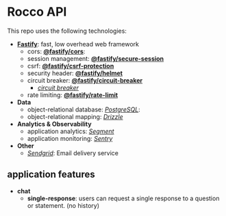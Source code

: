 # Rocco API

This repo uses the following technologies:

- [**Fastify**](https://www.fastify.io/): fast, low overhead web framework
  - cors: [**@fastify/cors**](https://www.npmjs.com/package/@fastify/cors): 
  - session management: [**@fastify/secure-session**](https://www.npmjs.com/package/@fastify/secure-session)
  - csrf: [**@fastify/csrf-protection**](https://www.npmjs.com/package/@fastify/csrf-protection)
  - security header: [**@fastify/helmet**](https://www.npmjs.com/package/@fastify/helmet)
  - circuit breaker: [**@fastify/circuit-breaker**](https://www.npmjs.com/package/@fastify/circuit-breaker)
    - [_circuit breaker_](https://martinfowler.com/bliki/CircuitBreaker.html)
  - rate limiting: [**@fastify/rate-limit**](https://www.npmjs.com/package/@fastify/rate-limit)
- **Data**
  - object-relational database: [*PostgreSQL*](https://www.postgresql.org/): 
  - object-relational mapping: [*Drizzle*](https://orm.drizzle.team)
- **Analytics & Observability**
  - application analytics: [*Segment*](https://segment.com/)
  - application monitoring: [*Sentry*](https://sentry.io/)
- **Other**
  - [*Sendgrid*](https://sendgrid.com/): Email delivery service


## application features
- **chat**
  - **single-response**: users can request a single response to a question or statement. (no history)